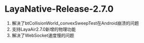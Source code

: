 # LayaNative-Release-2.7.0

1. 解决了btCollisionWorld_convexSweepTest在Android崩溃的问题
2. 支持LayaAir2.7.0新增的物理功能
3. 解决了WebSocket速度慢的问题
